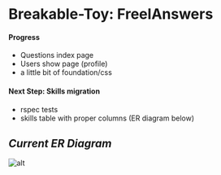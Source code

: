 # Breakable-Toy: FreelAnswers
#### Progress
- Questions index page
- Users show page (profile)
- a little bit of foundation/css

#### Next Step: Skills migration
- rspec tests
- skills table with proper columns (ER diagram below)

## _Current ER Diagram_
![alt](http://i.imgur.com/rk1HRP7.png)
